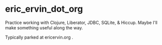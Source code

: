 # eric_ervin_dot_org

Practice working with Clojure, Liberator, JDBC, SQLite, & Hiccup. Maybe I'll make something useful along the way.

Typically parked at ericervin.org .